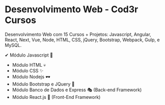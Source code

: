 # Desenvolvimento Web - Cod3r Cursos

Desenvolvimento Web com 15 Cursos + Projetos: Javascript, Angular, React, Next, Vue, Node, HTML, CSS, jQuery, Bootstrap, Webpack, Gulp, e MySQL.

✔   Módulo Javascript 🦾
-   Módulo HTML 💀
-   Módulo CSS ✨
-   Módulo Nodejs 🕶
-   Módulo Bootstrap e JQuery 🎈
-   Módulo Banco de Dados e Express 🎭 (Back-end Framework)
-   Módulo React.js 🎨 (Front-End Framework)

